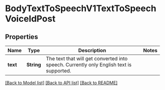 # BodyTextToSpeechV1TextToSpeechVoiceIdPost

## Properties
Name | Type | Description | Notes
------------ | ------------- | ------------- | -------------
**text** | **String** | The text that will get converted into speech. Currently only English text is supported. | 

[[Back to Model list]](../README.md#documentation-for-models) [[Back to API list]](../README.md#documentation-for-api-endpoints) [[Back to README]](../README.md)


